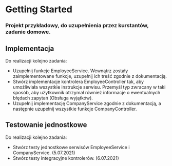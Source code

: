 # Getting Started

### Projekt przykładowy, do uzupełnienia przez kurstantów, zadanie domowe.

## Implementacja

Do realizacji kolejno zadania:

* Uzupełnij funkcje EmployeeService. Wewnątrz zostały zaimplementowane funkcje, uzupełnij ich treść zgodnie z
  dokumentacją.
* Stwórz implementacje kontrolera EmployeeController tak, aby umożliwiała wszystkie instrukcje serwisu. Przemyśl typ
  zwracany w taki sposób, aby użytkownik otrzymał również informacje o ewentualnych błędach zapytań (Obsługa wyjątków).
* Uzupełnij implementację CompanyService zgodnie z dokumentacją, a następnie uzupełnij wszystkie funkcje
  CompanyController.

##  Testowanie jednostkowe

Do realizacji kolejno zadania:

* Stwórz testy jednostkowe serwisów EmployeeService i CompanyService. (5.07.2021)
* Stwórz testy integracyjne kontrolerów. (6.07.2021)